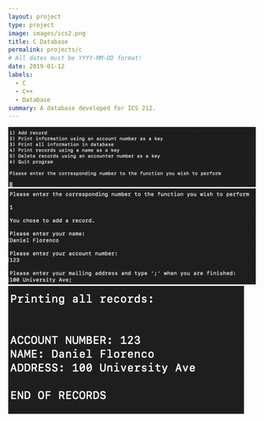 ```yaml
---
layout: project
type: project
image: images/ics2.png
title: C Database
permalink: projects/c
# All dates must be YYYY-MM-DD format!
date: 2019-01-12
labels:
  - C
  - C++
  - Database
summary: A database developed for ICS 212.
---
```


<img class="ui image" src="/images/menu.png">

<img class="ui image" src="/images/addName.png">

<img class="ui image" src="/images/print.png">

